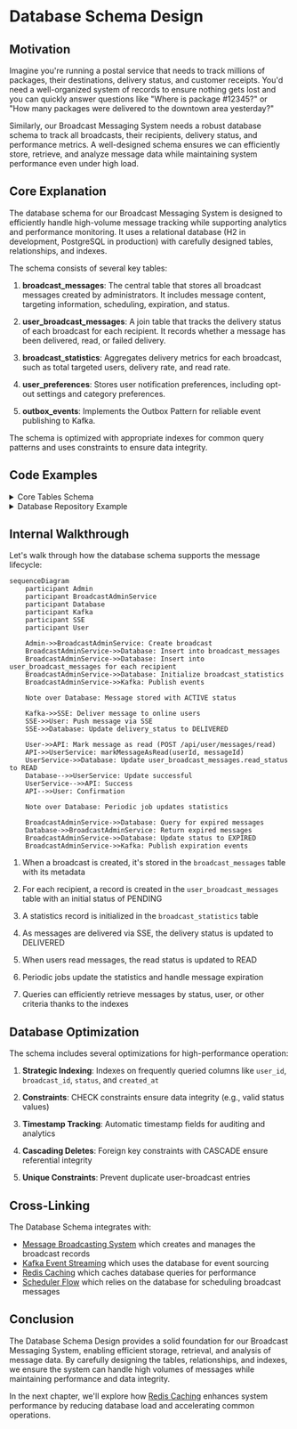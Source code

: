 # Database Schema Design

## Motivation

Imagine you're running a postal service that needs to track millions of packages, their destinations, delivery status, and customer receipts. You'd need a well-organized system of records to ensure nothing gets lost and you can quickly answer questions like "Where is package #12345?" or "How many packages were delivered to the downtown area yesterday?"

Similarly, our Broadcast Messaging System needs a robust database schema to track all broadcasts, their recipients, delivery status, and performance metrics. A well-designed schema ensures we can efficiently store, retrieve, and analyze message data while maintaining system performance even under high load.

## Core Explanation

The database schema for our Broadcast Messaging System is designed to efficiently handle high-volume message tracking while supporting analytics and performance monitoring. It uses a relational database (H2 in development, PostgreSQL in production) with carefully designed tables, relationships, and indexes.

The schema consists of several key tables:

1. **broadcast_messages**: The central table that stores all broadcast messages created by administrators. It includes message content, targeting information, scheduling, expiration, and status.

2. **user_broadcast_messages**: A join table that tracks the delivery status of each broadcast for each recipient. It records whether a message has been delivered, read, or failed delivery.

3. **broadcast_statistics**: Aggregates delivery metrics for each broadcast, such as total targeted users, delivery rate, and read rate.

4. **user_preferences**: Stores user notification preferences, including opt-out settings and category preferences.

5. **outbox_events**: Implements the Outbox Pattern for reliable event publishing to Kafka.

The schema is optimized with appropriate indexes for common query patterns and uses constraints to ensure data integrity.

## Code Examples

<details>
<summary>Core Tables Schema</summary>

```sql
-- From schema.sql
-- Broadcast Messages Table (Admin-side records)
CREATE TABLE IF NOT EXISTS broadcast_messages (
    id BIGINT GENERATED BY DEFAULT AS IDENTITY PRIMARY KEY,
    sender_id VARCHAR(255) NOT NULL,
    sender_name VARCHAR(255) NOT NULL,
    content TEXT NOT NULL,
    target_type VARCHAR(50) NOT NULL CHECK (target_type IN ('ALL', 'SELECTED', 'ROLE')),
    target_ids TEXT, -- JSON array of user IDs or role IDs for targeted broadcasts
    priority VARCHAR(20) DEFAULT 'NORMAL' CHECK (priority IN ('LOW', 'NORMAL', 'HIGH', 'URGENT')),
    category VARCHAR(100),
    scheduled_at TIMESTAMP WITH TIME ZONE,
    expires_at TIMESTAMP WITH TIME ZONE,
    created_at TIMESTAMP WITH TIME ZONE DEFAULT CURRENT_TIMESTAMP,
    updated_at TIMESTAMP WITH TIME ZONE DEFAULT CURRENT_TIMESTAMP,
    status VARCHAR(20) DEFAULT 'ACTIVE' CHECK (status IN ('ACTIVE', 'SCHEDULED', 'EXPIRED', 'CANCELLED', 'FAILED')),
    is_fire_and_forget BOOLEAN DEFAULT false
);

-- User Broadcast Messages Table (User-side records)
CREATE TABLE IF NOT EXISTS user_broadcast_messages (
    id BIGINT GENERATED BY DEFAULT AS IDENTITY PRIMARY KEY,
    broadcast_id BIGINT NOT NULL,
    user_id VARCHAR(255) NOT NULL,
    delivery_status VARCHAR(20) DEFAULT 'PENDING' CHECK (delivery_status IN ('PENDING', 'DELIVERED', 'FAILED', 'SUPERSEDED')),
    read_status VARCHAR(20) DEFAULT 'UNREAD' CHECK (read_status IN ('UNREAD', 'READ')),
    delivered_at TIMESTAMP WITH TIME ZONE,
    read_at TIMESTAMP WITH TIME ZONE,
    created_at TIMESTAMP WITH TIME ZONE DEFAULT CURRENT_TIMESTAMP,
    updated_at TIMESTAMP WITH TIME ZONE DEFAULT CURRENT_TIMESTAMP,
    -- Foreign key constraint
    FOREIGN KEY (broadcast_id) REFERENCES broadcast_messages(id) ON DELETE CASCADE,
    
    -- Unique constraint to prevent duplicate user-broadcast entries
    UNIQUE (broadcast_id, user_id)
);
```
</details>

<details>
<summary>Database Repository Example</summary>

```java
// From BroadcastRepository.java
public interface BroadcastRepository {
    BroadcastMessage save(BroadcastMessage broadcast);
    void update(BroadcastMessage broadcast);
    Optional<BroadcastMessage> findById(Long id);
    List<BroadcastMessage> findAll();
    List<BroadcastMessage> findByStatus(String status);
    List<BroadcastMessage> findActiveBroadcastsByTargetType(String targetType);
    List<BroadcastMessage> findScheduledBroadcastsDueForDelivery();
    List<BroadcastMessage> findExpiredBroadcasts();
    int markAsExpired(List<Long> ids);
    void delete(Long id);
}
```
</details>

## Internal Walkthrough

Let's walk through how the database schema supports the message lifecycle:

```mermaid
sequenceDiagram
    participant Admin
    participant BroadcastAdminService
    participant Database
    participant Kafka
    participant SSE
    participant User

    Admin->>BroadcastAdminService: Create broadcast
    BroadcastAdminService->>Database: Insert into broadcast_messages
    BroadcastAdminService->>Database: Insert into user_broadcast_messages for each recipient
    BroadcastAdminService->>Database: Initialize broadcast_statistics
    BroadcastAdminService->>Kafka: Publish events
    
    Note over Database: Message stored with ACTIVE status
    
    Kafka->>SSE: Deliver message to online users
    SSE->>User: Push message via SSE
    SSE->>Database: Update delivery_status to DELIVERED
    
    User->>API: Mark message as read (POST /api/user/messages/read)
    API->>UserService: markMessageAsRead(userId, messageId)
    UserService->>Database: Update user_broadcast_messages.read_status to READ
    Database-->>UserService: Update successful
    UserService-->>API: Success
    API-->>User: Confirmation
    
    Note over Database: Periodic job updates statistics
    
    BroadcastAdminService->>Database: Query for expired messages
    Database->>BroadcastAdminService: Return expired messages
    BroadcastAdminService->>Database: Update status to EXPIRED
    BroadcastAdminService->>Kafka: Publish expiration events
```

1. When a broadcast is created, it's stored in the `broadcast_messages` table with its metadata

2. For each recipient, a record is created in the `user_broadcast_messages` table with an initial status of PENDING

3. A statistics record is initialized in the `broadcast_statistics` table

4. As messages are delivered via SSE, the delivery status is updated to DELIVERED

5. When users read messages, the read status is updated to READ

6. Periodic jobs update the statistics and handle message expiration

7. Queries can efficiently retrieve messages by status, user, or other criteria thanks to the indexes

## Database Optimization

The schema includes several optimizations for high-performance operation:

1. **Strategic Indexing**: Indexes on frequently queried columns like `user_id`, `broadcast_id`, `status`, and `created_at`

2. **Constraints**: CHECK constraints ensure data integrity (e.g., valid status values)

3. **Timestamp Tracking**: Automatic timestamp fields for auditing and analytics

4. **Cascading Deletes**: Foreign key constraints with CASCADE ensure referential integrity

5. **Unique Constraints**: Prevent duplicate user-broadcast entries

## Cross-Linking

The Database Schema integrates with:

- [Message Broadcasting System](01_message_broadcasting_system.md) which creates and manages the broadcast records
- [Kafka Event Streaming](03_kafka_event_streaming.md) which uses the database for event sourcing
- [Redis Caching](05_redis_caching.md) which caches database queries for performance
- [Scheduler Flow](07_scheduler_flow1.md) which relies on the database for scheduling broadcast messages


## Conclusion

The Database Schema Design provides a solid foundation for our Broadcast Messaging System, enabling efficient storage, retrieval, and analysis of message data. By carefully designing the tables, relationships, and indexes, we ensure the system can handle high volumes of messages while maintaining performance and data integrity.

In the next chapter, we'll explore how [Redis Caching](05_redis_caching.md) enhances system performance by reducing database load and accelerating common operations.